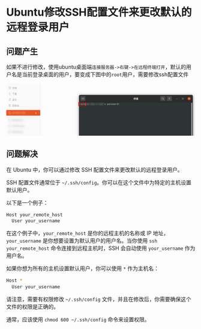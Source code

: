 # Ubuntu修改SSH配置文件来更改默认的远程登录用户

## 问题产生
如果不进行修改，使用ubuntu桌面端`连接服务器->右键->在远程终端打开`，默认的用户名是当前登录桌面的用户，要变成下图中的`root`用户，需要修改ssh配置文件

![](../images/2024/05/20240507092100.png)

## 问题解决

在 Ubuntu 中，你可以通过修改 SSH 配置文件来更改默认的远程登录用户。

SSH 配置文件通常位于 `~/.ssh/config`。你可以在这个文件中为特定的主机设置默认用户。

以下是一个例子：

```bash
Host your_remote_host
  User your_username
```

在这个例子中，`your_remote_host` 是你的远程主机的名称或 IP 地址，`your_username` 是你想要设置为默认用户的用户名。当你使用 `ssh your_remote_host` 命令连接到远程主机时，SSH 会自动使用 `your_username` 作为用户名。

如果你想为所有的主机设置默认用户，你可以使用 `*` 作为主机名：

```bash
Host *
  User your_username
```

请注意，需要有权限修改 `~/.ssh/config` 文件，并且在修改后，你需要确保这个文件的权限是正确的。

通常，应该使用 `chmod 600 ~/.ssh/config` 命令来设置权限。